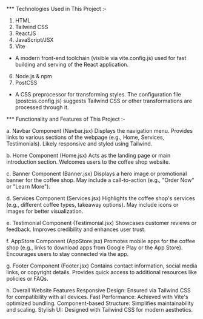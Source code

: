 *** Technologies Used in This Project :-

1. HTML
2. Tailwind CSS
3. ReactJS
4. JavaScript/JSX
5. Vite
  - A modern front-end toolchain (visible via vite.config.js) used for fast building and serving of the React application.
6. Node.js & npm
7. PostCSS
  - A CSS preprocessor for transforming styles. The configuration file (postcss.config.js) suggests Tailwind CSS or other transformations are processed through it.



*** Functionality and Features of This Project :-

a. Navbar Component (Navbar.jsx)
Displays the navigation menu.
Provides links to various sections of the webpage (e.g., Home, Services, Testimonials).
Likely responsive and styled using Tailwind.

b. Home Component (Home.jsx)
Acts as the landing page or main introduction section.
Welcomes users to the coffee shop website.

c. Banner Component (Banner.jsx)
Displays a hero image or promotional banner for the coffee shop.
May include a call-to-action (e.g., "Order Now" or "Learn More").

d. Services Component (Services.jsx)
Highlights the coffee shop's services (e.g., different coffee types, takeaway options).
May include icons or images for better visualization.

e. Testimonial Component (Testimonial.jsx)
Showcases customer reviews or feedback.
Improves credibility and enhances user trust.

f. AppStore Component (AppStore.jsx)
Promotes mobile apps for the coffee shop (e.g., links to download apps from Google Play or the App Store).
Encourages users to stay connected via the app.

g. Footer Component (Footer.jsx)
Contains contact information, social media links, or copyright details.
Provides quick access to additional resources like policies or FAQs.

h. Overall Website Features
Responsive Design: Ensured via Tailwind CSS for compatibility with all devices.
Fast Performance: Achieved with Vite's optimized bundling.
Component-based Structure: Simplifies maintainability and scaling.
Stylish UI: Designed with Tailwind CSS for modern aesthetics.
